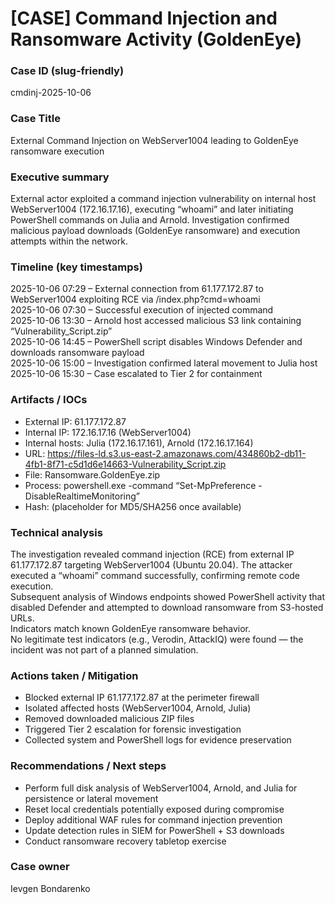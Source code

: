 # [CASE] Command Injection and Ransomware Activity (GoldenEye)

### Case ID (slug-friendly)

cmdinj-2025-10-06

### Case Title

External Command Injection on WebServer1004 leading to GoldenEye ransomware execution

### Executive summary

External actor exploited a command injection vulnerability on internal host WebServer1004 (172.16.17.16), executing “whoami” and later initiating PowerShell commands on Julia and Arnold. Investigation confirmed malicious payload downloads (GoldenEye ransomware) and execution attempts within the network.

### Timeline (key timestamps)

2025-10-06 07:29 – External connection from 61.177.172.87 to WebServer1004 exploiting RCE via /index.php?cmd=whoami  
2025-10-06 07:30 – Successful execution of injected command  
2025-10-06 13:30 – Arnold host accessed malicious S3 link containing “Vulnerability_Script.zip”  
2025-10-06 14:45 – PowerShell script disables Windows Defender and downloads ransomware payload  
2025-10-06 15:00 – Investigation confirmed lateral movement to Julia host  
2025-10-06 15:30 – Case escalated to Tier 2 for containment

### Artifacts / IOCs

- External IP: 61.177.172.87  
- Internal IP: 172.16.17.16 (WebServer1004)  
- Internal hosts: Julia (172.16.17.161), Arnold (172.16.17.164)  
- URL: https://files-ld.s3.us-east-2.amazonaws.com/434860b2-db11-4fb1-8f71-c5d1d6e14663-Vulnerability_Script.zip  
- File: Ransomware.GoldenEye.zip  
- Process: powershell.exe -command “Set-MpPreference -DisableRealtimeMonitoring”  
- Hash: (placeholder for MD5/SHA256 once available)

### Technical analysis

The investigation revealed command injection (RCE) from external IP 61.177.172.87 targeting WebServer1004 (Ubuntu 20.04). The attacker executed a “whoami” command successfully, confirming remote code execution.  
Subsequent analysis of Windows endpoints showed PowerShell activity that disabled Defender and attempted to download ransomware from S3-hosted URLs.  
Indicators match known GoldenEye ransomware behavior.  
No legitimate test indicators (e.g., Verodin, AttackIQ) were found — the incident was not part of a planned simulation.

### Actions taken / Mitigation

- Blocked external IP 61.177.172.87 at the perimeter firewall  
- Isolated affected hosts (WebServer1004, Arnold, Julia)  
- Removed downloaded malicious ZIP files  
- Triggered Tier 2 escalation for forensic investigation  
- Collected system and PowerShell logs for evidence preservation

### Recommendations / Next steps

- Perform full disk analysis of WebServer1004, Arnold, and Julia for persistence or lateral movement  
- Reset local credentials potentially exposed during compromise  
- Deploy additional WAF rules for command injection prevention  
- Update detection rules in SIEM for PowerShell + S3 downloads  
- Conduct ransomware recovery tabletop exercise

### Case owner

Ievgen Bondarenko
